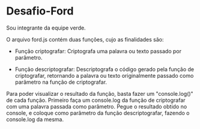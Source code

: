 # Desafio-Ford

Sou integrante da equipe verde.

O arquivo ford.js contém duas funções, cujo as finalidades são:

- Função criptografar:
Criptografa uma palavra ou texto passado por parâmetro.

- Função descriptografar:
Descriptografa o código gerado pela função de criptografar, retornando a palavra ou texto originalmente passado como parâmetro na função de criptografar.

Para poder visualizar o resultado da função, basta fazer um "console.log()" de cada função. Primeiro faça um console.log da função de criptografar com uma palavra passada como parâmetro. Pegue o resultado obtido no console, e coloque como parâmetro da função descriptografar, fazendo o console.log da mesma. 
